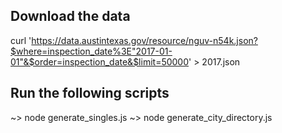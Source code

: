 
Download the data
-----------------
curl 'https://data.austintexas.gov/resource/nguv-n54k.json?$where=inspection_date%3E"2017-01-01"&$order=inspection_date&$limit=50000' > 2017.json


Run the following scripts
-------------------------
~> node generate_singles.js 
~> node generate_city_directory.js 

